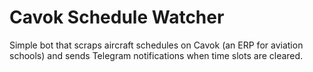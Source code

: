 # Cavok Schedule Watcher

Simple bot that scraps aircraft schedules on Cavok (an ERP for aviation schools) and sends Telegram notifications when time slots are cleared.
